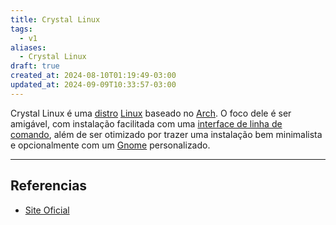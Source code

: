 ```yaml
---
title: Crystal Linux
tags:
  - v1
aliases:
  - Crystal Linux
draft: true
created_at: 2024-08-10T01:19:49-03:00
updated_at: 2024-09-09T10:33:57-03:00
---
```


Crystal Linux é uma [distro](api/sementes/2024/06/30/Distro_Linux.md) [Linux](../../../../sementes/2024/07/08/Linux.md) baseado no [Arch](../../../../sementes/2024/07/07/Arch_Linux.md). O foco dele é ser amigável, com instalação facilitada com uma [interface de linha de comando](api/ideias/2024/07/09/CLI.md), além de ser otimizado por trazer uma instalação bem minimalista e opcionalmente com um [Gnome](../../../../ideias/2024/08/10/Gnome.md) personalizado.

---

## Referencias

- [Site Oficial](https://getcryst.al/site) 